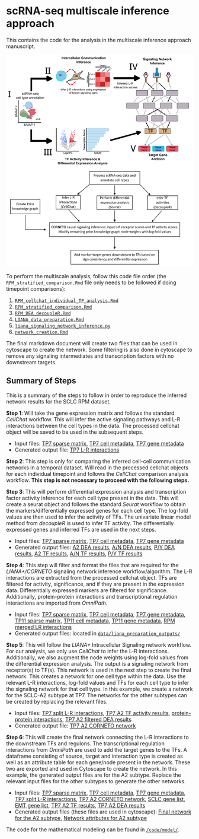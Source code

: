 # scRNA-seq multiscale inference approach
This contains the code for the analysis in the multiscale inference approach 
manuscript.

![Multiscale Inference Overview](github_pipeline_image.png)

To perform the multiscale analysis, follow this code file order (the 
`RPM_stratified_comparison.Rmd` file only needs to be followed if doing 
timepoint comparisons):
1. [`RPM_cellchat_individual_TP_analysis.Rmd`](code/RPM_cellchat_individual_TP_analysis.Rmd)
2. [`RPM_stratified_comparison.Rmd`](code/RPM_stratified_comparison.Rmd)
3. [`RPM_DEA_decoupleR.Rmd`](code/RPM_DEA_decoupleR.Rmd)
4. [`LIANA_data_preparation.Rmd`](code/LIANA_data_preparation.Rmd)
5. [`liana_signaling_network_inference.py`](code/liana_signaling_network_inference.py)
6. [`network_creation.Rmd`](code/network_creation.Rmd)

The final markdown document will create two files that can be used in cytoscape 
to create the network. Some filtering is also done in cytoscape to remove any 
signaling intermediates and transcription factors with no downstream targets.

## **Summary of Steps**
This is a summary of the steps to follow in order to reproduce the inferred 
network results for the SCLC RPM dataset.

**Step 1**: Will take the gene expression matrix and follows the standard _CellChat_ 
workflow. This will infer the active signaling pathways and L-R interactions 
between the cell types in the data. The processed cellchat object will be saved 
to be used in the subsequent steps.
- Input files: [TP7 sparse matrix](data/TP7_norm_data.npz), [TP7 cell metadata](data/AD_norm_TP7_obs.csv),
[TP7 gene metadata](data/AD_norm_TP7_var.csv)
- Generated output file: [TP7 L-R interactions](data/df7net.txt)

**Step 2**: This step is only for comparing the inferred cell-cell communication 
networks in a temporal dataset. Will read in the processed cellchat objects for
each individual timepoint and follows the _CellChat_ comparison analysis 
workflow. **This step is not necessary to proceed with the following steps.**

**Step 3**: This will perform differential expression analysis and transcription
factor activity inference for each cell type present in the data. This will 
create a seurat object and follows the standard _Seurat_ workflow to obtain the 
markers/differentially expressed genes for each cell type. The log-fold values
are then used to infer the activity of TFs. The univariate linear model method
from _decoupleR_ is used to infer TF activity. The differentially expressed 
genes and inferred TFs are used in the next steps.
- Input files: [TP7 sparse matrix](data/TP7_norm_data.npz), [TP7 cell metadata](data/AD_norm_TP7_obs.csv),
[TP7 gene metadata](data/AD_norm_TP7_var.csv)
- Generated output files: [A2 DEA results](code/rds/TP7_markers_A2.rds), [A/N DEA results](code/rds/TP7_markers_AN.rds),
[P/Y DEA results](code/rds/TP7_markers_PY.rds), [A2 TF results](code/rds/TP7_TFs_activity_A2.rds), 
[A/N TF results](code/rds/TP7_TFs_activity_AN.rds), [P/Y TF results](code/rds/TP7_TFs_activity_PY.rds)

**Step 4**: This step will filter and format the files that are required for the
_LIANA+/CORNETO_ signaling network inference workflow/algorithm. The L-R 
interactions are extracted from the processed cellchat object. TFs are filtered
for activity, significance,  and if they are present in the expression data. 
Differentially expressed markers are filtered for significance. Additionally,
protein-protein interactions and transcriptional regulation interactions are
imported from _OmniPath_. 
- Input files: [TP7 sparse matrix](data/TP7_norm_data.npz), [TP7 cell metadata](data/AD_norm_TP7_obs.csv),
[TP7 gene metadata](data/AD_norm_TP7_var.csv), [TP11 sparse matrix](data/TP11_norm_data.npz), [TP11 cell metadata](data/AD_norm_count_TP11_obs.csv), [TP11 gene metadata](data/AD_norm_count_TP11_var.csv),
[RPM merged LR interactions](code/rds/mouse_cellchat_LR_int.rds)
- Generated output files: located in [`data/liana_preparation_outputs/`](data/liana_preparation_outputs/)

**Step 5**: This will follow the _LIANA+_ Intracellular Signaling network workflow.
For our analysis, we only use _CellChat_ to infer the L-R interactions.
Additionally, we also augment the node weights using log-fold values from the 
differential expression analysis. The output is a signaling network from 
receptor(s) to TF(s). This network is used in the next step to create the final 
network. This creates a network for one cell type within the data. Use the 
relevant L-R interactions, log-fold values and TFs for each cell type to infer
the signaling network for that cell type. In this example, we create a network for
the SCLC-A2 subtype at TP7. The networks for the other subtypes can be created by
replacing the relevant files.
- Input files: [TP7 split L-R interactions](data/liana_preparation_outputs/df7Net_split_LR.txt), 
[TP7 A2 TF activity results](data/liana_preparation_outputs/active_A2_TFs_TP7.txt),
[protein-protein interactions](data/liana_preparation_outputs/ppi_with_KE_PE.txt),
[TP7 A2 filtered DEA results](data/liana_preparation_outputs/TP7_a2_markers.txt)
- Generated output file: [TP7 A2 CORNETO network](data/TP7_A2_network.csv)

**Step 6**: This will create the final network connecting the L-R interactions to 
the downstream TFs and regulons. The transcriptional regulation interactions 
from _OmniPath_ are used to add the target genes to the TFs. A dataframe 
consisting of source, target and interaction type is created as well as an 
attribute table for each gene/node present in the network. These two are 
exported and used in Cytoscape to create the network. In this example, the 
generated output files are for the A2 subtype. Replace the relevant input files
for the other subtypes to generate the other networks.
- Input files: [TP7 sparse matrix](data/TP7_norm_data.npz), [TP7 cell metadata](data/AD_norm_TP7_obs.csv),
[TP7 gene metadata](data/AD_norm_TP7_var.csv), [TP7 split L-R interactions](data/liana_preparation_outputs/df7Net_split_LR.txt), [TP7 A2 CORNETO network](data/TP7_A2_network.csv), [SCLC gene list](genelist/sclc_gene_sig_clustered.txt),
[EMT gene list](genelist/EMTGenesUpdateHGNCNames.txt), [TP7 A2 TF results](code/rds/TP7_TFs_activity_A2.rds),
[TP7 A2 DEA results](code/rds/TP7_markers_A2.rds)
- Generated output files (these files are used in cytoscape): [Final network for the A2 subtype](data/final_network_A2.txt), [Network attributes for A2 subtype](data/attributes_table_A2.txt)

The code for the mathematical modeling can be found in [`/code/model/`](code/model/).